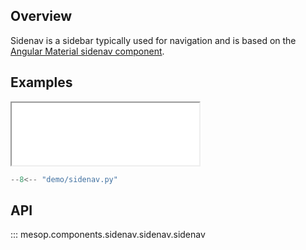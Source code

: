 ## Overview

Sidenav is a sidebar typically used for navigation and is based on the [Angular Material sidenav component](https://material.angular.io/components/sidenav/overview).

## Examples

<iframe class="component-demo" src="/mesop/demo/?demo=sidenav" style="height: 100px"></iframe>

```python
--8<-- "demo/sidenav.py"
```

## API

::: mesop.components.sidenav.sidenav.sidenav

